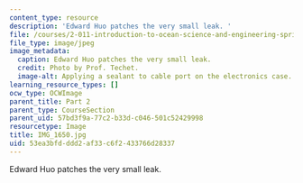```yaml
---
content_type: resource
description: 'Edward Huo patches the very small leak. '
file: /courses/2-011-introduction-to-ocean-science-and-engineering-spring-2006/53ea3bfdddd2af33c6f2433766d28337_IMG_1650.jpg
file_type: image/jpeg
image_metadata:
  caption: Edward Huo patches the very small leak.
  credit: Photo by Prof. Techet.
  image-alt: Applying a sealant to cable port on the electronics case.
learning_resource_types: []
ocw_type: OCWImage
parent_title: Part 2
parent_type: CourseSection
parent_uid: 57bd3f9a-77c2-b33d-c046-501c52429998
resourcetype: Image
title: IMG_1650.jpg
uid: 53ea3bfd-ddd2-af33-c6f2-433766d28337
---
```

Edward Huo patches the very small leak. 


